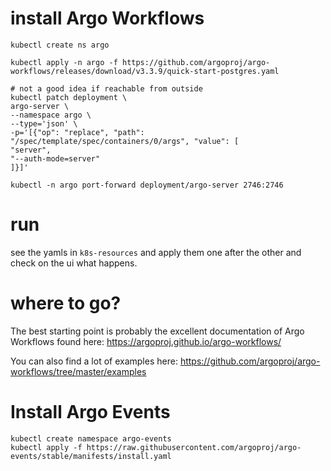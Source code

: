 # install Argo Workflows

```
kubectl create ns argo

kubectl apply -n argo -f https://github.com/argoproj/argo-workflows/releases/download/v3.3.9/quick-start-postgres.yaml

# not a good idea if reachable from outside
kubectl patch deployment \
argo-server \
--namespace argo \
--type='json' \
-p='[{"op": "replace", "path": "/spec/template/spec/containers/0/args", "value": [
"server",
"--auth-mode=server"
]}]'

kubectl -n argo port-forward deployment/argo-server 2746:2746
```

# run
see the yamls in `k8s-resources` and apply them one after the other and check on the ui what happens.

# where to go?
The best starting point is probably the excellent documentation of Argo Workflows found here: https://argoproj.github.io/argo-workflows/

You can also find a lot of examples here: https://github.com/argoproj/argo-workflows/tree/master/examples

# Install Argo Events
```
kubectl create namespace argo-events
kubectl apply -f https://raw.githubusercontent.com/argoproj/argo-events/stable/manifests/install.yaml
```